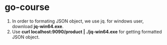 # go-course
  1. In order to formating JSON object, we use jq. for windows user, download **jq-win64.exe**.
  2. Use **curl localhost:9090/product | ./jq-win64.exe** for getting formatted JSON object.
